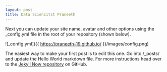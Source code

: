 ```yaml
---
layout: post
title: Data Sciencitst Praneeth
---
```


Next you can update your site name, avatar and other options using the _config.yml file in the root of your repository (shown below).

![_config.yml]({{ https://praneeth-19.github.io/ }}/images/config.png)

The easiest way to make your first post is to edit this one. Go into /_posts/ and update the Hello World markdown file. For more instructions head over to the [Jekyll Now repository](https://github.com/Praneeth-19/Praneeth-19.github.io.git) on GitHub.
